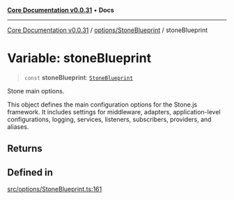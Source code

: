 [**Core Documentation v0.0.31**](../../../README.md) • **Docs**

***

[Core Documentation v0.0.31](../../../modules.md) / [options/StoneBlueprint](../README.md) / stoneBlueprint

# Variable: stoneBlueprint

> `const` **stoneBlueprint**: [`StoneBlueprint`](../interfaces/StoneBlueprint.md)

Stone main options.

This object defines the main configuration options for the Stone.js framework.
It includes settings for middleware, adapters, application-level configurations,
logging, services, listeners, subscribers, providers, and aliases.

## Returns

## Defined in

[src/options/StoneBlueprint.ts:161](https://github.com/stonemjs/core/blob/c4dbb69a8c86aa6134b62f7d9cac7dabb444c749/src/options/StoneBlueprint.ts#L161)
